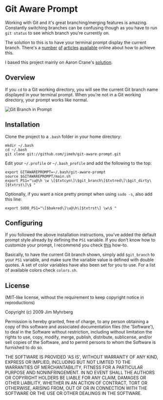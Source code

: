 # Git Aware Prompt

Working with Git and it's great branching/merging features is amazing. Constantly switching branches can be confusing though as you have to run `git status` to see which branch you're currently on.

The solution to this is to have your terminal prompt display the current branch. There's a [number][1] [of][2] [articles][3] [available][4] online about how to achieve this.

I based this project mainly on Aaron Crane's [solution][1].


## Overview

If you `cd` to a Git working directory, you will see the current Git branch name displayed in your terminal prompt. When you're not in a Git working directory, your prompt works like normal.

![Git Branch in Prompt](http://snap.jimeh.me/git-aware-prompt.png)


## Installation

Clone the project to a `.bash` folder in your home directory:

    mkdir ~/.bash
    cd ~/.bash
    git clone git://github.com/jimeh/git-aware-prompt.git

Edit your  `~/.profile` or `~/.bash_profile` and add the following to the top:

    export GITAWAREPROMPT=~/.bash/git-aware-prompt
    source $GITAWAREPROMPT/main.sh
    export PS1="\u@\h \w \[$txtcyn\]\$git_branch\[$txtred\]\$git_dirty\[$txtrst\]\$ "

Optionally, if you want a nice pretty prompt when using `sudo -s`, also add this line:

    export SUDO_PS1="\[$bakred\]\u@\h\[$txtrst\] \w\$ "


## Configuring

If you followed the above installation instructions, you've added the default prompt style already by defining the `PS1` variable. If you don't know how to customize your prompt, I recommend you check [this][5] how-to.

Basically, to have the current Git branch shown, simply add `$git_branch` to your `PS1` variable, and make sure the variable value is defined with double quotes. A set of color variables have also been set for you to use. For a list of available colors check `colors.sh`.


## License

(MIT-like license, without the requirement to keep copyright notice in reproductions)

Copyright (c) 2009 Jim Myhrberg

Permission is hereby granted, free of charge, to any person obtaining
a copy of this software and associated documentation files (the
'Software'), to deal in the Software without restriction, including
without limitation the rights to use, copy, modify, merge, publish,
distribute, sublicense, and/or sell copies of the Software, and to
permit persons to whom the Software is furnished to do so.

THE SOFTWARE IS PROVIDED 'AS IS', WITHOUT WARRANTY OF ANY KIND,
EXPRESS OR IMPLIED, INCLUDING BUT NOT LIMITED TO THE WARRANTIES OF
MERCHANTABILITY, FITNESS FOR A PARTICULAR PURPOSE AND NONINFRINGEMENT.
IN NO EVENT SHALL THE AUTHORS OR COPYRIGHT HOLDERS BE LIABLE FOR ANY
CLAIM, DAMAGES OR OTHER LIABILITY, WHETHER IN AN ACTION OF CONTRACT,
TORT OR OTHERWISE, ARISING FROM, OUT OF OR IN CONNECTION WITH THE
SOFTWARE OR THE USE OR OTHER DEALINGS IN THE SOFTWARE.



[1]: http://aaroncrane.co.uk/2009/03/git_branch_prompt/
[2]: http://railstips.org/2009/2/2/bedazzle-your-bash-prompt-with-git-info
[3]: http://techblog.floorplanner.com/2008/12/14/working-with-git-branches/
[4]: http://www.intridea.com/2009/2/2/git-status-in-your-prompt
[5]: http://www.cyberciti.biz/tips/howto-linux-unix-bash-shell-setup-prompt.html
